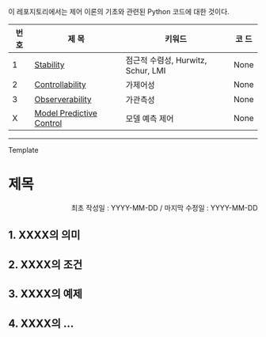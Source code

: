 이 레포지토리에서는 제어 이론의 기초와 관련된 Python 코드에 대한 것이다.

|번 호|제 목|키워드|코 드|
|--|--|--|--|
|1|[Stability](https://github.com/seminarNotes/Control/blob/main/Stability.md)|점근적 수렴성, Hurwitz, Schur, LMI|None|
|2|[Controllability](https://github.com/seminarNotes/Control/blob/main/Controllability.md)|가제어성|None|
|3|[Observerability](https://github.com/seminarNotes/Control/blob/main/Observerability.md)|가관측성|None|
|X|[Model Predictive Control](https://github.com/seminarNotes/Control/blob/main/Model_Predictive_Control.md)|모델 예측 제어|None|


---
Template

# 제목

<p align="right">
최초 작성일 : YYYY-MM-DD / 마지막 수정일 : YYYY-MM-DD
</p>

## 1. XXXX의 의미
## 2. XXXX의 조건
## 3. XXXX의 예제
## 4. XXXX의 ... 


